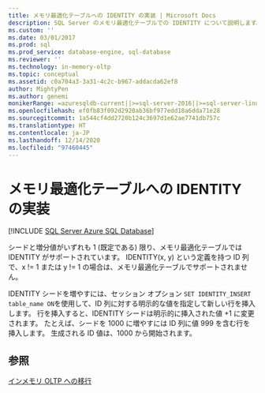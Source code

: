 ```yaml
---
title: メモリ最適化テーブルへの IDENTITY の実装 | Microsoft Docs
description: SQL Server のメモリ最適化テーブルでの IDENTITY について説明します。 メモリ最適化テーブルでは、シードに対する IDENTITY と増分値 1 がサポートされています。
ms.custom: ''
ms.date: 03/01/2017
ms.prod: sql
ms.prod_service: database-engine, sql-database
ms.reviewer: ''
ms.technology: in-memory-oltp
ms.topic: conceptual
ms.assetid: c0a704a3-3a31-4c2c-b967-addacda62ef8
author: MightyPen
ms.author: genemi
monikerRange: =azuresqldb-current||>=sql-server-2016||>=sql-server-linux-2017||=azuresqldb-mi-current
ms.openlocfilehash: ef0fb83f092d2920ab36bf977edd18a6dda71e28
ms.sourcegitcommit: 1a544cf4dd2720b124c3697d1e62ae7741db757c
ms.translationtype: HT
ms.contentlocale: ja-JP
ms.lasthandoff: 12/14/2020
ms.locfileid: "97460445"
---
```

# <a name="implementing-identity-in-a-memory-optimized-table"></a>メモリ最適化テーブルへの IDENTITY の実装
[!INCLUDE [SQL Server Azure SQL Database](../../includes/applies-to-version/sql-asdb.md)]

シードと増分値がいずれも 1 (既定である) 限り、メモリ最適化テーブルでは IDENTITY がサポートされています。 IDENTITY(x, y) という定義を持つ ID 列で、x != 1 または y != 1 の場合は、メモリ最適化テーブルでサポートされません。   
    
IDENTITY シードを増やすには、セッション オプション `SET IDENTITY_INSERT table_name ON`を使用して、ID 列に対する明示的な値を指定して新しい行を挿入します。 行を挿入すると、IDENTITY シードは明示的に挿入された値 +1 に変更されます。 たとえば、シードを 1000 に増やすには ID 列に値 999 を含む行を挿入します。 生成される ID 値は、1000 から開始されます。     
  
## <a name="see-also"></a>参照  
 [インメモリ OLTP への移行](./plan-your-adoption-of-in-memory-oltp-features-in-sql-server.md)  
  
